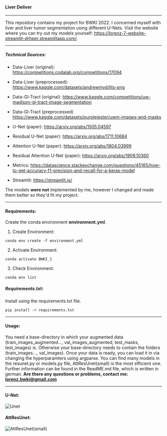 #### Liver Deliver
---
This repository contains my project for BWKI 2022. I concerned myself with liver and liver tumor segmentation using different U-Nets.
Visit the website where you can try out my models yourself: https://lorenz-7-website-streamlit-drhper.streamlitapp.com/.

---
##### Technical Sources:

- Data-Liver (original):
https://competitions.codalab.org/competitions/17094

- Data-Liver (preprocessed):
https://www.kaggle.com/datasets/andrewmvd/lits-png 

- Data-Gl-Tract (original):
https://www.kaggle.com/competitions/uw-madison-gi-tract-image-segmentation

- Data-Gl-Tract (preprocessed)
https://www.kaggle.com/datasets/purplejester/uwm-images-and-masks

- U-Net (paper):
https://arxiv.org/abs/1505.04597

- Residual U-Net (paper):
https://arxiv.org/abs/1711.10684

- Attention U-Net (paper):
https://arxiv.org/abs/1804.03999

- Residual Attention U-Net (paper):
https://arxiv.org/abs/1909.10360

- Metrics:
https://datascience.stackexchange.com/questions/45165/how-to-get-accuracy-f1-precision-and-recall-for-a-keras-model

- Streamlit:
https://streamlit.io/

The models **were not** implemented by me, however I changed and made them better so they'd fit my project.

---
#### Requirements:
Create the conda environment **environment.yml**.

1. Create Environment:
```
conda env create -f environment.yml
```
2. Activate Environment:

```
conda activate BWKI_1
```

3. Check Environment:
```
conda env list
```

##### Requirements.txt:

Install using the requirements.txt file.

```
pip install -r requirements.txt
```
---
#### Usage:

You need a base-directory in which your augmented data (train_images_augmented..., val_images_augmented, test_masks, test_images) is. Otherwise your base-directory needs to contain the folders (train_images..., val_images). Once your data is ready, you can load it in via changing the hyperparamters using argparse. You can find many models in the resunet.py or models.py file, AttResUnet(small) is the most efficient one. 
Further information can be found in the ReadME.md file, which is written in german.
**Are there any questions or problems, contact me: lorenz.bwki@gmail.com**

---
#### U-Net:

![Unet](https://user-images.githubusercontent.com/88616547/189702861-16b88b05-ec84-40db-a195-aa467164135f.png)

#### AttResUnet:

![AttResUnet(small)](https://user-images.githubusercontent.com/88616547/189703255-f4694367-7a4b-4d4b-ba51-7ce55782b0ba.png)

